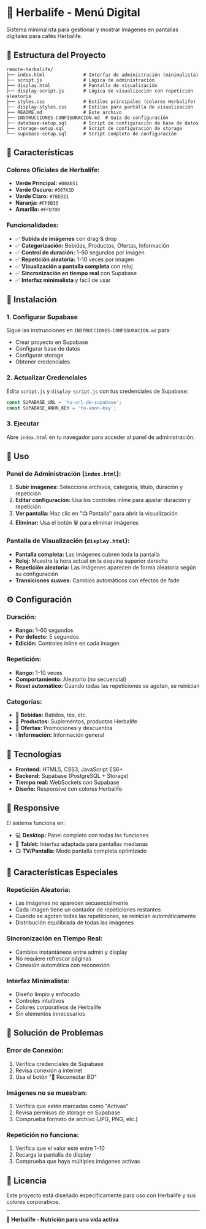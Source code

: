 # 🌿 Herbalife - Menú Digital

Sistema minimalista para gestionar y mostrar imágenes en pantallas digitales para cafés Herbalife.

## 📁 Estructura del Proyecto

```
remote-herbalife/
├── index.html              # Interfaz de administración (minimalista)
├── script.js               # Lógica de administración
├── display.html            # Pantalla de visualización
├── display-script.js       # Lógica de visualización con repetición aleatoria
├── styles.css              # Estilos principales (colores Herbalife)
├── display-styles.css      # Estilos para pantalla de visualización
├── README.md               # Este archivo
├── INSTRUCCIONES-CONFIGURACION.md  # Guía de configuración
├── database-setup.sql      # Script de configuración de base de datos
├── storage-setup.sql       # Script de configuración de storage
└── supabase-setup.sql      # Script completo de configuración
```

## 🎨 Características

### **Colores Oficiales de Herbalife:**
- **Verde Principal:** `#00A651`
- **Verde Oscuro:** `#007A3D`
- **Verde Claro:** `#7ED321`
- **Naranja:** `#FF6B35`
- **Amarillo:** `#FFD700`

### **Funcionalidades:**
- ✅ **Subida de imágenes** con drag & drop
- ✅ **Categorización:** Bebidas, Productos, Ofertas, Información
- ✅ **Control de duración:** 1-60 segundos por imagen
- ✅ **Repetición aleatoria:** 1-10 veces por imagen
- ✅ **Visualización a pantalla completa** con reloj
- ✅ **Sincronización en tiempo real** con Supabase
- ✅ **Interfaz minimalista** y fácil de usar

## 🚀 Instalación

### 1. Configurar Supabase
Sigue las instrucciones en `INSTRUCCIONES-CONFIGURACION.md` para:
- Crear proyecto en Supabase
- Configurar base de datos
- Configurar storage
- Obtener credenciales

### 2. Actualizar Credenciales
Edita `script.js` y `display-script.js` con tus credenciales de Supabase:
```javascript
const SUPABASE_URL = 'tu-url-de-supabase';
const SUPABASE_ANON_KEY = 'tu-anon-key';
```

### 3. Ejecutar
Abre `index.html` en tu navegador para acceder al panel de administración.

## 📖 Uso

### **Panel de Administración (`index.html`):**
1. **Subir imágenes:** Selecciona archivos, categoría, título, duración y repetición
2. **Editar configuración:** Usa los controles inline para ajustar duración y repetición
3. **Ver pantalla:** Haz clic en "📺 Pantalla" para abrir la visualización
4. **Eliminar:** Usa el botón 🗑️ para eliminar imágenes

### **Pantalla de Visualización (`display.html`):**
- **Pantalla completa:** Las imágenes cubren toda la pantalla
- **Reloj:** Muestra la hora actual en la esquina superior derecha
- **Repetición aleatoria:** Las imágenes aparecen de forma aleatoria según su configuración
- **Transiciones suaves:** Cambios automáticos con efectos de fade

## ⚙️ Configuración

### **Duración:**
- **Rango:** 1-60 segundos
- **Por defecto:** 5 segundos
- **Edición:** Controles inline en cada imagen

### **Repetición:**
- **Rango:** 1-10 veces
- **Comportamiento:** Aleatorio (no secuencial)
- **Reset automático:** Cuando todas las repeticiones se agotan, se reinician

### **Categorías:**
- 🥤 **Bebidas:** Batidos, tés, etc.
- 🌿 **Productos:** Suplementos, productos Herbalife
- 🎯 **Ofertas:** Promociones y descuentos
- ℹ️ **Información:** Información general

## 🔧 Tecnologías

- **Frontend:** HTML5, CSS3, JavaScript ES6+
- **Backend:** Supabase (PostgreSQL + Storage)
- **Tiempo real:** WebSockets con Supabase
- **Diseño:** Responsive con colores Herbalife

## 📱 Responsive

El sistema funciona en:
- 💻 **Desktop:** Panel completo con todas las funciones
- 📱 **Tablet:** Interfaz adaptada para pantallas medianas
- 📺 **TV/Pantalla:** Modo pantalla completa optimizado

## 🎯 Características Especiales

### **Repetición Aleatoria:**
- Las imágenes no aparecen secuencialmente
- Cada imagen tiene un contador de repeticiones restantes
- Cuando se agotan todas las repeticiones, se reinician automáticamente
- Distribución equilibrada de todas las imágenes

### **Sincronización en Tiempo Real:**
- Cambios instantáneos entre admin y display
- No requiere refrescar páginas
- Conexión automática con reconexión

### **Interfaz Minimalista:**
- Diseño limpio y enfocado
- Controles intuitivos
- Colores corporativos de Herbalife
- Sin elementos innecesarios

## 🐛 Solución de Problemas

### **Error de Conexión:**
1. Verifica credenciales de Supabase
2. Revisa conexión a internet
3. Usa el botón "🔄 Reconectar BD"

### **Imágenes no se muestran:**
1. Verifica que estén marcadas como "Activas"
2. Revisa permisos de storage en Supabase
3. Comprueba formato de archivo (JPG, PNG, etc.)

### **Repetición no funciona:**
1. Verifica que el valor esté entre 1-10
2. Recarga la pantalla de display
3. Comprueba que haya múltiples imágenes activas

## 📄 Licencia

Este proyecto está diseñado específicamente para uso con Herbalife y sus colores corporativos.

---

**🌿 Herbalife - Nutrición para una vida activa** 